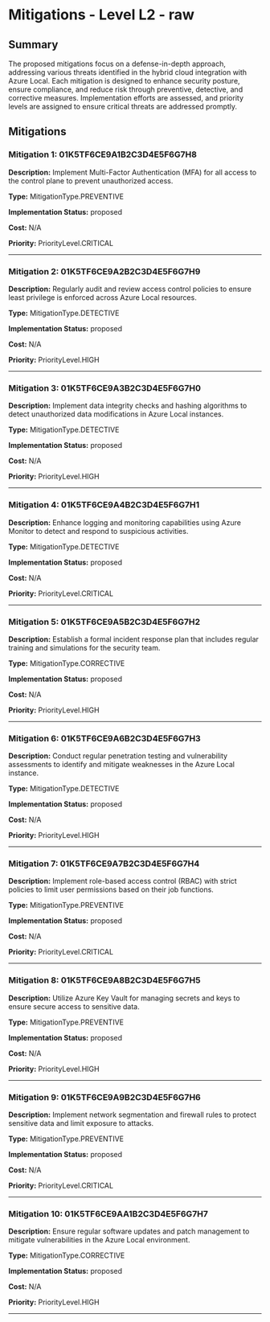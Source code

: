 # Mitigations - Level L2 - raw

## Summary

The proposed mitigations focus on a defense-in-depth approach, addressing various threats identified in the hybrid cloud integration with Azure Local. Each mitigation is designed to enhance security posture, ensure compliance, and reduce risk through preventive, detective, and corrective measures. Implementation efforts are assessed, and priority levels are assigned to ensure critical threats are addressed promptly.

## Mitigations

### Mitigation 1: 01K5TF6CE9A1B2C3D4E5F6G7H8

**Description:** Implement Multi-Factor Authentication (MFA) for all access to the control plane to prevent unauthorized access.

**Type:** MitigationType.PREVENTIVE

**Implementation Status:** proposed

**Cost:** N/A

**Priority:** PriorityLevel.CRITICAL

---

### Mitigation 2: 01K5TF6CE9A2B2C3D4E5F6G7H9

**Description:** Regularly audit and review access control policies to ensure least privilege is enforced across Azure Local resources.

**Type:** MitigationType.DETECTIVE

**Implementation Status:** proposed

**Cost:** N/A

**Priority:** PriorityLevel.HIGH

---

### Mitigation 3: 01K5TF6CE9A3B2C3D4E5F6G7H0

**Description:** Implement data integrity checks and hashing algorithms to detect unauthorized data modifications in Azure Local instances.

**Type:** MitigationType.DETECTIVE

**Implementation Status:** proposed

**Cost:** N/A

**Priority:** PriorityLevel.HIGH

---

### Mitigation 4: 01K5TF6CE9A4B2C3D4E5F6G7H1

**Description:** Enhance logging and monitoring capabilities using Azure Monitor to detect and respond to suspicious activities.

**Type:** MitigationType.DETECTIVE

**Implementation Status:** proposed

**Cost:** N/A

**Priority:** PriorityLevel.CRITICAL

---

### Mitigation 5: 01K5TF6CE9A5B2C3D4E5F6G7H2

**Description:** Establish a formal incident response plan that includes regular training and simulations for the security team.

**Type:** MitigationType.CORRECTIVE

**Implementation Status:** proposed

**Cost:** N/A

**Priority:** PriorityLevel.HIGH

---

### Mitigation 6: 01K5TF6CE9A6B2C3D4E5F6G7H3

**Description:** Conduct regular penetration testing and vulnerability assessments to identify and mitigate weaknesses in the Azure Local instance.

**Type:** MitigationType.DETECTIVE

**Implementation Status:** proposed

**Cost:** N/A

**Priority:** PriorityLevel.HIGH

---

### Mitigation 7: 01K5TF6CE9A7B2C3D4E5F6G7H4

**Description:** Implement role-based access control (RBAC) with strict policies to limit user permissions based on their job functions.

**Type:** MitigationType.PREVENTIVE

**Implementation Status:** proposed

**Cost:** N/A

**Priority:** PriorityLevel.CRITICAL

---

### Mitigation 8: 01K5TF6CE9A8B2C3D4E5F6G7H5

**Description:** Utilize Azure Key Vault for managing secrets and keys to ensure secure access to sensitive data.

**Type:** MitigationType.PREVENTIVE

**Implementation Status:** proposed

**Cost:** N/A

**Priority:** PriorityLevel.HIGH

---

### Mitigation 9: 01K5TF6CE9A9B2C3D4E5F6G7H6

**Description:** Implement network segmentation and firewall rules to protect sensitive data and limit exposure to attacks.

**Type:** MitigationType.PREVENTIVE

**Implementation Status:** proposed

**Cost:** N/A

**Priority:** PriorityLevel.CRITICAL

---

### Mitigation 10: 01K5TF6CE9AA1B2C3D4E5F6G7H7

**Description:** Ensure regular software updates and patch management to mitigate vulnerabilities in the Azure Local environment.

**Type:** MitigationType.CORRECTIVE

**Implementation Status:** proposed

**Cost:** N/A

**Priority:** PriorityLevel.HIGH

---

